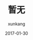 ---
layout:     post
title:      "暂无"
date:       2017-01-30
author:     "xunkang"
header-img: "img/post-bg-version.jpg"
tags:
    - 分布式
---